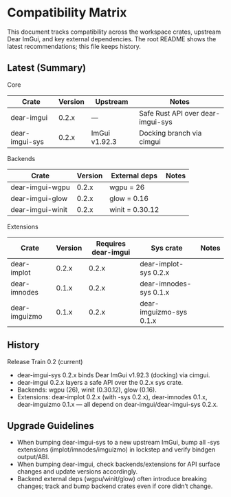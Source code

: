 # Compatibility Matrix

This document tracks compatibility across the workspace crates, upstream Dear ImGui, and key external dependencies. The root README shows the latest recommendations; this file keeps history.

## Latest (Summary)

Core

| Crate          | Version | Upstream        | Notes                                     |
|----------------|---------|-----------------|-------------------------------------------|
| dear-imgui     | 0.2.x   | —               | Safe Rust API over dear-imgui-sys         |
| dear-imgui-sys | 0.2.x   | ImGui v1.92.3   | Docking branch via cimgui                 |

Backends

| Crate            | Version | External deps      | Notes |
|------------------|---------|--------------------|-------|
| dear-imgui-wgpu  | 0.2.x   | wgpu = 26          |       |
| dear-imgui-glow  | 0.2.x   | glow = 0.16        |       |
| dear-imgui-winit | 0.2.x   | winit = 0.30.12    |       |

Extensions

| Crate         | Version | Requires dear-imgui | Sys crate            | Notes |
|---------------|---------|---------------------|----------------------|-------|
| dear-implot   | 0.2.x   | 0.2.x               | dear-implot-sys 0.2.x   |     |
| dear-imnodes  | 0.1.x   | 0.2.x               | dear-imnodes-sys 0.1.x   |     |
| dear-imguizmo | 0.1.x   | 0.2.x               | dear-imguizmo-sys 0.1.x  |     |

## History

Release Train 0.2 (current)

- dear-imgui-sys 0.2.x binds Dear ImGui v1.92.3 (docking) via cimgui.
- dear-imgui 0.2.x layers a safe API over the 0.2.x sys crate.
- Backends: wgpu (26), winit (0.30.12), glow (0.16).
- Extensions: dear-implot 0.2.x (with -sys 0.2.x), dear-imnodes 0.1.x, dear-imguizmo 0.1.x — all depend on dear-imgui/dear-imgui-sys 0.2.x.

## Upgrade Guidelines

- When bumping dear-imgui-sys to a new upstream ImGui, bump all -sys extensions (implot/imnodes/imguizmo) in lockstep and verify bindgen output/ABI.
- When bumping dear-imgui, check backends/extensions for API surface changes and update versions accordingly.
- Backend external deps (wgpu/winit/glow) often introduce breaking changes; track and bump backend crates even if core didn’t change.

